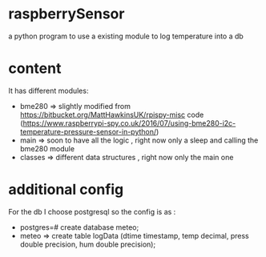 # raspberrySensor
a python program to use a existing module to log temperature into a db 

# content
It has different modules:
- bme280 => slightly modified from https://bitbucket.org/MattHawkinsUK/rpispy-misc code (https://www.raspberrypi-spy.co.uk/2016/07/using-bme280-i2c-temperature-pressure-sensor-in-python/)
- main => soon to have all the logic , right now only a sleep and calling the bme280 module
- classes => different data structures , right now only the main one 

# additional config
For the db I choose postgresql so the config is as :
- postgres=# create database meteo;
- meteo => create table logData (dtime timestamp, temp decimal, press double precision, hum double precision);